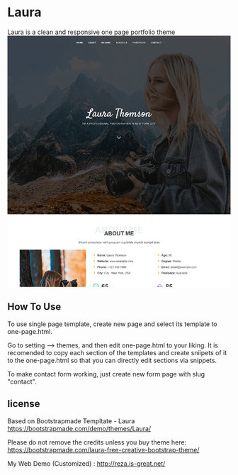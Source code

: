 # Laura
Laura is a clean and responsive one page portfolio theme
![](800.png)

## How To Use
To use single page template, create new page and select its template to one-page.html.

Go to setting --> themes, and then edit one-page.html to your liking. It is recomended to copy each section of the templates and create sniipets of it to the one-page.html so that you can directly edit sections via snippets.

To make contact form working, just create new form page with slug "contact".

## license
Based on Bootstrapmade Templtate - Laura
https://bootstrapmade.com/demo/themes/Laura/

Please do not remove the credits unless you buy theme here:
https://bootstrapmade.com/laura-free-creative-bootstrap-theme/

My Web Demo (Customized) : http://reza.is-great.net/
